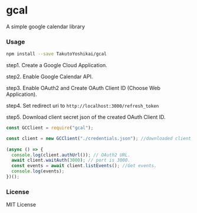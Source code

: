 # gcal
A simple google calendar library

### Usage
```bash
npm install --save TakutoYoshikai/gcal
```

step1. Create a Google Cloud Application.

step2. Enable Google Calendar API.

step3. Enable OAuth2 and Create OAuth Client ID (Choose Web Application).

step4. Set redirect uri to `http://localhost:3000/refresh_token`

step5. Download client secret json of the created OAuth Client ID.

```javascript
const GCClient = require("gcal");

const client = new GCClient("./credentials.json"); //downloaded client secret json.
  
(async () => { 
  console.log(client.authUrl()); // OAuth2 URL.
  await client.waitAuth(3000); // port is 3000.
  const events = await client.listEvents(); //Get events.
  console.log(events);
})();
```

### License
MIT License
